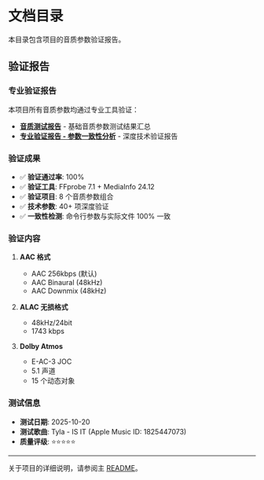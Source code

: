 # 文档目录

本目录包含项目的音质参数验证报告。

## 验证报告

### 专业验证报告

本项目所有音质参数均通过专业工具验证：

- **[音质测试报告](./验证报告/音质测试报告.md)** - 基础音质参数测试结果汇总
- **[专业验证报告 - 参数一致性分析](./验证报告/专业验证报告_参数一致性分析.md)** - 深度技术验证报告

### 验证成果

- ✅ **验证通过率**: 100%
- ✅ **验证工具**: FFprobe 7.1 + MediaInfo 24.12
- ✅ **验证项目**: 8 个音质参数组合
- ✅ **技术参数**: 40+ 项深度验证
- ✅ **一致性检测**: 命令行参数与实际文件 100% 一致

### 验证内容

1. **AAC 格式**
   - AAC 256kbps (默认)
   - AAC Binaural (48kHz)
   - AAC Downmix (48kHz)

2. **ALAC 无损格式**
   - 48kHz/24bit
   - 1743 kbps

3. **Dolby Atmos**
   - E-AC-3 JOC
   - 5.1 声道
   - 15 个动态对象

### 测试信息

- **测试日期**: 2025-10-20
- **测试歌曲**: Tyla - IS IT (Apple Music ID: 1825447073)
- **质量评级**: ⭐⭐⭐⭐⭐

---

关于项目的详细说明，请参阅主 [README](../README-CN.md)。
